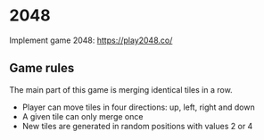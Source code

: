 # 2048

Implement game 2048: https://play2048.co/

## Game rules

The main part of this game is merging identical tiles in a row.

- Player can move tiles in four directions: up, left, right and down
- A given tile can only merge once
- New tiles are generated in random positions with values 2 or 4